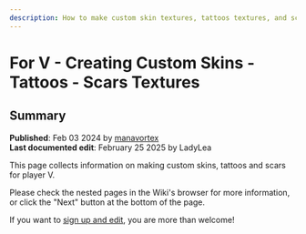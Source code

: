 ```yaml
---
description: How to make custom skin textures, tattoos textures, and scars textures.
---
```


# For V - Creating Custom Skins - Tattoos - Scars Textures

## Summary

**Published**: Feb 03 2024 by [manavortex](https://app.gitbook.com/u/NfZBoxGegfUqB33J9HXuCs6PVaC3 "mention")\
**Last documented edit**: February 25 2025 by LadyLea

This page collects information on making custom skins, tattoos and scars for player V.&#x20;

Please check the nested pages in the Wiki's browser for more information, or click the "Next" button at the bottom of the page.

If you want to [sign up and edit](https://app.gitbook.com/invite/-MP5ijqI11FeeX7c8-N8/H70HZBOeUulIpkQnBLK7), you are more than welcome!

